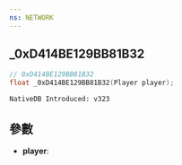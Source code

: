 ```yaml
---
ns: NETWORK
---
```

## _0xD414BE129BB81B32

```c
// 0xD414BE129BB81B32
float _0xD414BE129BB81B32(Player player);
```

```
NativeDB Introduced: v323
```

## 參數
* **player**:
